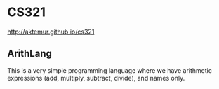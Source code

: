# CS321

<http://aktemur.github.io/cs321>

## ArithLang

This is a very simple programming language
where we have arithmetic expressions (add, multiply, subtract, divide),
and names only.

